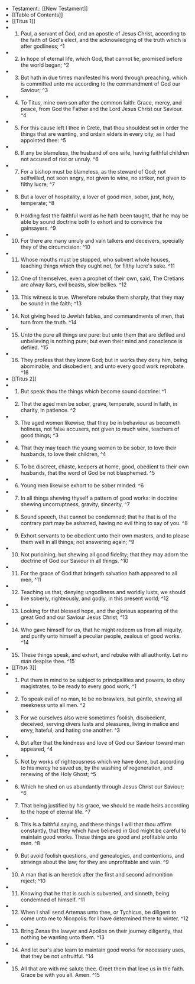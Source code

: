 - Testament:: [[New Testament]]
- [[Table of Contents]]
- [[Titus 1]]
- 1. Paul, a servant of God, and an apostle of Jesus Christ, according to the faith of God's elect, and the acknowledging of the truth which is after godliness; ^1
- 2. In hope of eternal life, which God, that cannot lie, promised before the world began; ^2
- 3. But hath in due times manifested his word through preaching, which is committed unto me according to the commandment of God our Saviour; ^3
- 4. To Titus, mine own son after the common faith: Grace, mercy, and peace, from God the Father and the Lord Jesus Christ our Saviour. ^4
- 5. For this cause left I thee in Crete, that thou shouldest set in order the things that are wanting, and ordain elders in every city, as I had appointed thee: ^5
- 6. If any be blameless, the husband of one wife, having faithful children not accused of riot or unruly. ^6
- 7. For a bishop must be blameless, as the steward of God; not selfwilled, not soon angry, not given to wine, no striker, not given to filthy lucre; ^7
- 8. But a lover of hospitality, a lover of good men, sober, just, holy, temperate; ^8
- 9. Holding fast the faithful word as he hath been taught, that he may be able by sound doctrine both to exhort and to convince the gainsayers. ^9
- 10. For there are many unruly and vain talkers and deceivers, specially they of the circumcision: ^10
- 11. Whose mouths must be stopped, who subvert whole houses, teaching things which they ought not, for filthy lucre's sake. ^11
- 12. One of themselves, even a prophet of their own, said, The Cretians are alway liars, evil beasts, slow bellies. ^12
- 13. This witness is true. Wherefore rebuke them sharply, that they may be sound in the faith; ^13
- 14. Not giving heed to Jewish fables, and commandments of men, that turn from the truth. ^14
- 15. Unto the pure all things are pure: but unto them that are defiled and unbelieving is nothing pure; but even their mind and conscience is defiled. ^15
- 16. They profess that they know God; but in works they deny him, being abominable, and disobedient, and unto every good work reprobate. ^16
- [[Titus 2]]
- 1. But speak thou the things which become sound doctrine: ^1
- 2. That the aged men be sober, grave, temperate, sound in faith, in charity, in patience. ^2
- 3. The aged women likewise, that they be in behaviour as becometh holiness, not false accusers, not given to much wine, teachers of good things; ^3
- 4. That they may teach the young women to be sober, to love their husbands, to love their children, ^4
- 5. To be discreet, chaste, keepers at home, good, obedient to their own husbands, that the word of God be not blasphemed. ^5
- 6. Young men likewise exhort to be sober minded. ^6
- 7. In all things shewing thyself a pattern of good works: in doctrine shewing uncorruptness, gravity, sincerity, ^7
- 8. Sound speech, that cannot be condemned; that he that is of the contrary part may be ashamed, having no evil thing to say of you. ^8
- 9. Exhort servants to be obedient unto their own masters, and to please them well in all things; not answering again; ^9
- 10. Not purloining, but shewing all good fidelity; that they may adorn the doctrine of God our Saviour in all things. ^10
- 11. For the grace of God that bringeth salvation hath appeared to all men, ^11
- 12. Teaching us that, denying ungodliness and worldly lusts, we should live soberly, righteously, and godly, in this present world; ^12
- 13. Looking for that blessed hope, and the glorious appearing of the great God and our Saviour Jesus Christ; ^13
- 14. Who gave himself for us, that he might redeem us from all iniquity, and purify unto himself a peculiar people, zealous of good works. ^14
- 15. These things speak, and exhort, and rebuke with all authority. Let no man despise thee. ^15
- [[Titus 3]]
- 1. Put them in mind to be subject to principalities and powers, to obey magistrates, to be ready to every good work, ^1
- 2. To speak evil of no man, to be no brawlers, but gentle, shewing all meekness unto all men. ^2
- 3. For we ourselves also were sometimes foolish, disobedient, deceived, serving divers lusts and pleasures, living in malice and envy, hateful, and hating one another. ^3
- 4. But after that the kindness and love of God our Saviour toward man appeared, ^4
- 5. Not by works of righteousness which we have done, but according to his mercy he saved us, by the washing of regeneration, and renewing of the Holy Ghost; ^5
- 6. Which he shed on us abundantly through Jesus Christ our Saviour; ^6
- 7. That being justified by his grace, we should be made heirs according to the hope of eternal life. ^7
- 8. This is a faithful saying, and these things I will that thou affirm constantly, that they which have believed in God might be careful to maintain good works. These things are good and profitable unto men. ^8
- 9. But avoid foolish questions, and genealogies, and contentions, and strivings about the law; for they are unprofitable and vain. ^9
- 10. A man that is an heretick after the first and second admonition reject; ^10
- 11. Knowing that he that is such is subverted, and sinneth, being condemned of himself. ^11
- 12. When I shall send Artemas unto thee, or Tychicus, be diligent to come unto me to Nicopolis: for I have determined there to winter. ^12
- 13. Bring Zenas the lawyer and Apollos on their journey diligently, that nothing be wanting unto them. ^13
- 14. And let our's also learn to maintain good works for necessary uses, that they be not unfruitful. ^14
- 15. All that are with me salute thee. Greet them that love us in the faith. Grace be with you all. Amen. ^15
